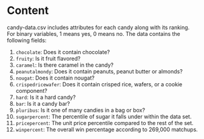 # Content

candy-data.csv includes attributes for each candy along with its ranking.
For binary variables, 1 means yes, 0 means no. 
The data contains the following fields:


1. `chocolate`: Does it contain chocolate?
2. `fruity`: Is it fruit flavored?
3. `caramel`: Is there caramel in the candy?
4. `peanutalmondy`: Does it contain peanuts, peanut butter or almonds?
5. `nougat`: Does it contain nougat?
6. `crispedricewafer`: Does it contain crisped rice, wafers, or a cookie component?
7. `hard`: Is it a hard candy?
8. `bar`: Is it a candy bar?
9. `pluribus`: Is it one of many candies in a bag or box?
10. `sugarpercent`: The percentile of sugar it falls under within the data set.
11. `pricepercent`: The unit price percentile compared to the rest of the set.
12. `winpercent`: The overall win percentage according to 269,000 matchups.
